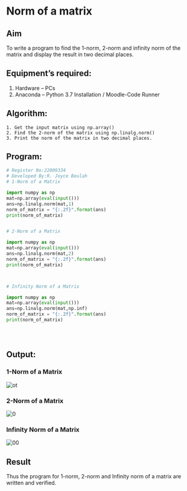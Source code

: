 # Norm of a matrix
## Aim
To write a program to find the 1-norm, 2-norm and infinity norm of the matrix and display the result in two decimal places.
## Equipment’s required:
1.	Hardware – PCs
2.	Anaconda – Python 3.7 Installation / Moodle-Code Runner
## Algorithm:
	1. Get the input matrix using np.array()   
    2. Find the 2-norm of the matrix using np.linalg.norm()
	3. Print the norm of the matrix in two decimal places.
## Program:
```Python
# Register No:22009334
# Developed By:R. Joyce Beulah
# 1-Norm of a Matrix

import numpy as np
mat=np.array(eval(input()))
ans=np.linalg.norm(mat,1)
norm_of_matrix = "{:.2f}".format(ans)
print(norm_of_matrix)


# 2-Norm of a Matrix

import numpy as np
mat=np.array(eval(input()))
ans=np.linalg.norm(mat,2)
norm_of_matrix = "{:.2f}".format(ans)
print(norm_of_matrix)



# Infinity Norm of a Matrix

import numpy as np
mat=np.array(eval(input()))
ans=np.linalg.norm(mat,np.inf)
norm_of_matrix = "{:.2f}".format(ans)
print(norm_of_matrix)





```
## Output:
### 1-Norm of a Matrix
![ot](https://user-images.githubusercontent.com/118343698/215129877-b838b73d-3335-4872-9c5b-f4d046c8e2e5.png)

### 2-Norm of a Matrix
![0](https://user-images.githubusercontent.com/118343698/215130147-b9a33d6a-95fe-42c9-ba2c-2109155de852.png)


### Infinity Norm of a Matrix
![00](https://user-images.githubusercontent.com/118343698/215130357-7098c09c-c55a-4c98-9f50-b3c9dad95ceb.png)


## Result
Thus the program for 1-norm, 2-norm and Infinity norm of a matrix are written and verified.
